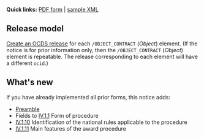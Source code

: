 **Quick links:** [PDF form](http://simap.ted.europa.eu/documents/10184/99173/EN_F21.pdf) | [sample XML](https://github.com/open-contracting/european-union-support/blob/main/output/samples/F21_2014.xml)

## Release model

[Create an OCDS release](../../operations/#create-a-release) for each `/OBJECT_CONTRACT` (*Object*) element. (If the notice is for prior information only, then the `/OBJECT_CONTRACT` (*Object*) element is repeatable. The release corresponding to each element will have a different `ocid`.)

## What's new

If you have already implemented all prior forms, this notice adds:

* [Preamble](#preamble)
* Fields to [IV.1.1](#IV.1.1) Form of procedure
* [IV.1.10](#IV.1.10) Identification of the national rules applicable to the procedure
* [IV.1.11](#IV.1.11) Main features of the award procedure
